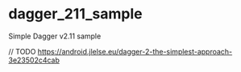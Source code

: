 # dagger_211_sample
Simple Dagger v2.11 sample


// TODO https://android.jlelse.eu/dagger-2-the-simplest-approach-3e23502c4cab
